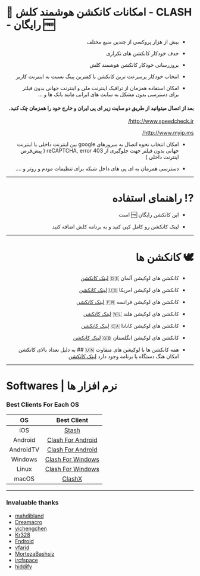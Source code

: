 # 📌  امکانات کانکشن هوشمند کلش - CLASH - رایگان 🆓

<div  dir="rtl">

- بیش از هزار پروکسی از چندین منبع مختلف
<div  dir="rtl">

- حدف خودکار کانکشن های تکراری
<div  dir="rtl">

- بروزرسانی خودکار کانکشن هوشمند کلش
<div  dir="rtl">

- انتخاب خودکار پرسرعت ترین کانکشن با کمترین پینگ نسبت به اینترنت کاربر
<div  dir="rtl">

- امکان استفاده همزمان از ترافیک اینترنت ملی و اینترنت جهانی بدون فیلتر برای دسترسی بدون مشکل به سایت های ایرانی مانند بانک ها و ...

#### بعد از اتصال میتوانید از طریق دو سایت زیر ای پی ایران و خارج خود را همزمان چک کنید.

http://www.speedcheck.ir/

http://www.myip.ms/

<div  dir="rtl">

- امکان انتخاب نحوه اتصال به سرورهای google بین اینترنت داخلی یا اینترنت جهانی بدون فیلتر جهت جلوگیری از reCAPTCHA, error 403 ( پیش‌فرض اینترنت داخلی )
<div  dir="rtl">

- دسترسی همزمان به ای پی های داخل شبکه برای تنظیمات مودم و روتر و ....
<div  dir="rtl">

-----------------------
# ⁉️ راهنمای استفاده 

- این کانکشن رایگان 🆓 است
<div  dir="rtl">

- لینک کانکشن رو کامل کپی کنید و به برنامه کلش اضافه کنید
<div  dir="rtl">

-----------------------
# 🕊️ کانکشن ها 

- کانکشن های لوکیشن آلمان 🇩🇪 [لینک کانکشن](https://raw.githubusercontent.com/brommbromley/Smart-Clash/main/germany.yaml)
<div  dir="rtl">

- کانکشن های لوکیشن امریکا 🇺🇸 [لینک کانکشن](https://raw.githubusercontent.com/brommbromley/Smart-Clash/main/us.yaml)
<div  dir="rtl">

- کانکشن های لوکیشن فرانسه 🇫🇷 [لینک کانکشن](https://raw.githubusercontent.com/brommbromley/Smart-Clash/main/france.yaml)
<div  dir="rtl">

- کانکشن های لوکیشن هلند 🇳🇱 [لینک کانکشن](https://raw.githubusercontent.com/brommbromley/Smart-Clash/main/netherlands.yaml)
<div  dir="rtl">

- کانکشن های لوکیشن کانادا 🇨🇦 [لینک کانکشن](https://raw.githubusercontent.com/brommbromley/Smart-Clash/main/canada.yaml)
<div  dir="rtl">

- کانکشن های لوکیشن انگلستان 🇬🇧 [لینک کانکشن](https://raw.githubusercontent.com/brommbromley/Smart-Clash/main/uk.yaml)
<div  dir="rtl">

- همه کانکشن ها با لوکیشن های متفاوت 🇺🇳 ## به دلیل تعداد بالای کانکشن امکان هنگ دستگاه یا برنامه وجود دارد [لینک کانکشن](https://raw.githubusercontent.com/brommbromley/Smart-Clash/main/all.yaml)



-------------------------------------------------
<div  dir="ltr">

# Softwares | نرم افزار ها

  ### Best Clients For Each OS

|    OS   |              Best Client               |
|:-------:|:--------------------------------------:|
|   iOS   |            [Stash](https://apps.apple.com/us/app/stash-rule-based-proxy/id1596063349)         |
| Android |            [Clash For Android](https://github.com/Kr328/ClashForAndroid/releases)         |
|AndroidTV|            [Clash For Android](https://github.com/Kr328/ClashForAndroid/releases)         |
| Windows |            [Clash For Windows](https://github.com/Fndroid/clash_for_windows_pkg/releases)         |
|  Linux  |           [Clash For Windows](https://github.com/Fndroid/clash_for_windows_pkg/releases)          |
|  macOS  |       [ClashX](https://github.com/yichengchen/clashX/releases) | [Clash For Windows](https://github.com/Fndroid/clash_for_windows_pkg/releases)     |



---
### Invaluable thanks

- [mahdibland](https://github.com/mahdibland/V2RayAggregator) 
- [Dreamacro](https://github.com/Dreamacro/clash) 
- [yichengchen](https://github.com/yichengchen/clashX)  
- [Kr328](https://github.com/Kr328/ClashForAndroid) 
- [Fndroid](https://github.com/Fndroid/clash_for_windows_pkg) 
- [vfarid](https://github.com/vfarid) 
- [MortezaBashsiz](https://github.com/MortezaBashsiz) 
- [ircfspace](https://github.com/ircfspace) 
- [hiddify](https://github.com/hiddify/hiddify-config)  
